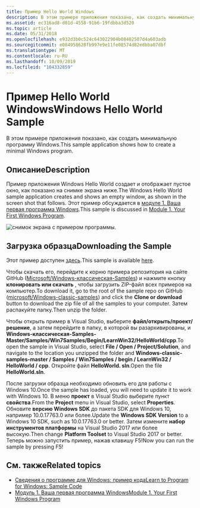 ```yaml
---
title: Пример Hello World Windows
description: В этом примере приложения показано, как создать минимальную программу Windows.
ms.assetid: ec316ad8-d01d-4558-91b6-19fdbba3d520
ms.topic: article
ms.date: 05/31/2018
ms.openlocfilehash: e932d3b0c524c643022904b08402507d4a603adb
ms.sourcegitcommit: e084958628fb997e9e11fe08574d82edbba07dbf
ms.translationtype: MT
ms.contentlocale: ru-RU
ms.lasthandoff: 10/09/2019
ms.locfileid: "104332859"
---
```

# <a name="windows-hello-world-sample"></a><span data-ttu-id="02262-103">Пример Hello World Windows</span><span class="sxs-lookup"><span data-stu-id="02262-103">Windows Hello World Sample</span></span>

<span data-ttu-id="02262-104">В этом примере приложения показано, как создать минимальную программу Windows.</span><span class="sxs-lookup"><span data-stu-id="02262-104">This sample application shows how to create a minimal Windows program.</span></span>

## <a name="description"></a><span data-ttu-id="02262-105">Описание</span><span class="sxs-lookup"><span data-stu-id="02262-105">Description</span></span>

<span data-ttu-id="02262-106">Пример приложения Windows Hello World создает и отображает пустое окно, как показано на снимке экрана ниже.</span><span class="sxs-lookup"><span data-stu-id="02262-106">The Windows Hello World sample application creates and shows an empty window, as shown in the screen shot that follows.</span></span> <span data-ttu-id="02262-107">Этот пример обсуждается в [модуле 1. Ваша первая программа Windows](your-first-windows-program.md).</span><span class="sxs-lookup"><span data-stu-id="02262-107">This sample is discussed in [Module 1. Your First Windows Program](your-first-windows-program.md).</span></span>

![снимок экрана с примером программы.](images/window01.png)

## <a name="downloading-the-sample"></a><span data-ttu-id="02262-109">Загрузка образца</span><span class="sxs-lookup"><span data-stu-id="02262-109">Downloading the Sample</span></span>

<span data-ttu-id="02262-110">Этот пример доступен [здесь](https://github.com/microsoft/Windows-classic-samples/tree/master/Samples/Win7Samples/begin/LearnWin32/HelloWorld).</span><span class="sxs-lookup"><span data-stu-id="02262-110">This sample is available [here](https://github.com/microsoft/Windows-classic-samples/tree/master/Samples/Win7Samples/begin/LearnWin32/HelloWorld).</span></span>

<span data-ttu-id="02262-111">Чтобы скачать его, перейдите к корню примера репозитория на сайте GitHub ([Microsoft/Windows-классическая-Samples](https://github.com/microsoft/Windows-classic-samples/)) и нажмите кнопку **клонировать или скачать** , чтобы загрузить ZIP-файл всех примеров на компьютер.</span><span class="sxs-lookup"><span data-stu-id="02262-111">To download it, go to the root of the sample repo on GitHub ([microsoft/Windows-classic-samples](https://github.com/microsoft/Windows-classic-samples/)) and click the **Clone or download** button to download the zip file of all the samples to your computer.</span></span> <span data-ttu-id="02262-112">Затем распакуйте папку.</span><span class="sxs-lookup"><span data-stu-id="02262-112">Then unzip the folder.</span></span>

<span data-ttu-id="02262-113">Чтобы открыть пример в Visual Studio, выберите **файл/открыть/проект/решение**, а затем перейдите в папку, в которой вы разархивированы, и **Windows-классическая-Samples-Master/Samples/Win7Samples/Begin/LearnWin32/HelloWorld/cpp**.</span><span class="sxs-lookup"><span data-stu-id="02262-113">To open the sample in Visual Studio, select **File / Open / Project/Solution**, and navigate to the location you unzipped the folder and **Windows-classic-samples-master / Samples / Win7Samples / begin / LearnWin32 / HelloWorld / cpp**.</span></span> <span data-ttu-id="02262-114">Откройте файл **HelloWorld. sln**.</span><span class="sxs-lookup"><span data-stu-id="02262-114">Open the file **HelloWorld.sln**.</span></span>

<span data-ttu-id="02262-115">После загрузки образца необходимо обновить его для работы с Windows 10.</span><span class="sxs-lookup"><span data-stu-id="02262-115">Once the sample has loaded, you will need to update it to work with Windows 10.</span></span> <span data-ttu-id="02262-116">В меню **проект** в Visual Studio выберите пункт **свойства**.</span><span class="sxs-lookup"><span data-stu-id="02262-116">From the **Project** menu in Visual Studio, select **Properties**.</span></span> <span data-ttu-id="02262-117">Обновите **версию Windows SDK** до пакета SDK для Windows 10, например 10.0.17763.0 или более.</span><span class="sxs-lookup"><span data-stu-id="02262-117">Update the **Windows SDK Version** to a Windows 10 SDK, such as 10.0.17763.0 or better.</span></span> <span data-ttu-id="02262-118">Затем измените **набор инструментов платформы** на Visual Studio 2017 или более высокую.</span><span class="sxs-lookup"><span data-stu-id="02262-118">Then change **Platform Toolset** to Visual Studio 2017 or better.</span></span> <span data-ttu-id="02262-119">Теперь можно запустить пример, нажав клавишу F5!</span><span class="sxs-lookup"><span data-stu-id="02262-119">Now you can run the sample by pressing F5!</span></span>


## <a name="related-topics"></a><span data-ttu-id="02262-120">См. также</span><span class="sxs-lookup"><span data-stu-id="02262-120">Related topics</span></span>

* [<span data-ttu-id="02262-121">Сведения о программе для Windows: пример кода</span><span class="sxs-lookup"><span data-stu-id="02262-121">Learn to Program for Windows: Sample Code</span></span>](learn-to-program-for-windows--sample-code.md)
* [<span data-ttu-id="02262-122">Модуль 1. Ваша первая программа Windows</span><span class="sxs-lookup"><span data-stu-id="02262-122">Module 1. Your First Windows Program</span></span>](your-first-windows-program.md)
